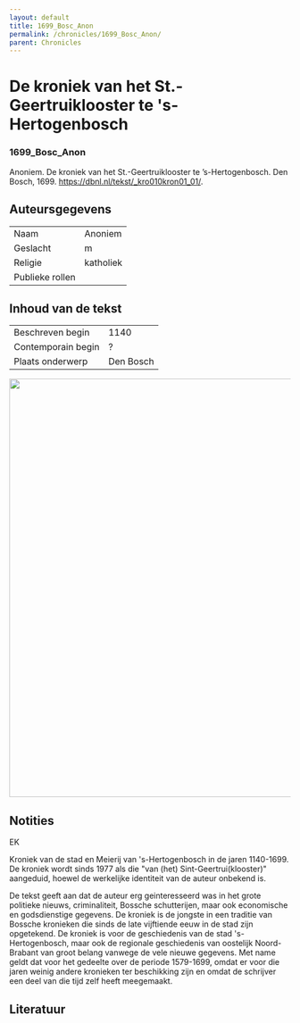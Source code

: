 ```yaml
---
layout: default
title: 1699_Bosc_Anon
permalink: /chronicles/1699_Bosc_Anon/
parent: Chronicles
--- 
```



# De kroniek van het St.-Geertruiklooster te 's-Hertogenbosch 

### 1699_Bosc_Anon 

Anoniem. De kroniek van het St.-Geertruiklooster te ’s-Hertogenbosch. Den Bosch, 1699. https://dbnl.nl/tekst/_kro010kron01_01/. 

## Auteursgegevens 

| | | 
| --------------- | --------------- | 
| Naam |  Anoniem | 
| Geslacht | m | 
| Religie | katholiek | 
| Publieke rollen |   | 

## Inhoud van de tekst 

| | | 
| --------------- | --------------- | 
| Beschreven begin | 1140 | 
| Contemporain begin | ? | 
| Plaats onderwerp | Den Bosch | 

[<img src="..\..\barplots_chronicles\1699_Bosc_Anon.jpg" width="750"/>](..\..\barplots_chronicles\1699_Bosc_Anon.jpg) 

## Notities 

EK

Kroniek van de stad en Meierij van 's-Hertogenbosch in de jaren 1140-1699. De
kroniek wordt sinds 1977 als die "van (het) Sint-Geertrui(klooster)"
aangeduid, hoewel de werkelijke identiteit van de auteur onbekend is.  
  
De tekst geeft aan dat de auteur erg geinteresseerd was in het grote politieke
nieuws, criminaliteit, Bossche schutterijen, maar ook economische en
godsdienstige gegevens. De kroniek is de jongste in een traditie van Bossche
kronieken die sinds de late vijftiende eeuw in de stad zijn opgetekend. De
kroniek is voor de geschiedenis van de stad 's-Hertogenbosch, maar ook de
regionale geschiedenis van oostelijk Noord-Brabant van groot belang vanwege de
vele nieuwe gegevens. Met name geldt dat voor het gedeelte over de periode
1579-1699, omdat er voor die jaren weinig andere kronieken ter beschikking
zijn en omdat de schrijver een deel van die tijd zelf heeft meegemaakt.



## Literatuur 

